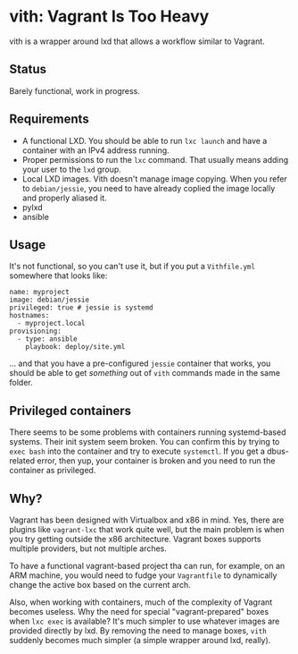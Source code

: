 # vith: Vagrant Is Too Heavy

vith is a wrapper around lxd that allows a workflow similar to Vagrant.

## Status

Barely functional, work in progress.

## Requirements

* A functional LXD. You should be able to run `lxc launch` and have a container with an IPv4
  address running.
* Proper permissions to run the `lxc` command. That usually means adding your user to the `lxd`
  group.
* Local LXD images. Vith doesn't manage image copying. When you refer to `debian/jessie`, you need
  to have already coplied the image locally and properly aliased it.
* pylxd
* ansible

## Usage

It's not functional, so you can't use it, but if you put a `Vithfile.yml` somewhere that looks
like:

```
name: myproject
image: debian/jessie
privileged: true # jessie is systemd
hostnames:
  - myproject.local
provisioning:
  - type: ansible
    playbook: deploy/site.yml
```

... and that you have a pre-configured `jessie` container that works, you should be able to get
*something* out of `vith` commands made in the same folder.

## Privileged containers

There seems to be some problems with containers running systemd-based systems. Their init system
seem broken. You can confirm this by trying to `exec bash` into the container and try to execute
`systemctl`. If you get a dbus-related error, then yup, your container is broken and you need to
run the container as privileged.

## Why?

Vagrant has been designed with Virtualbox and x86 in mind. Yes, there are plugins like
`vagrant-lxc` that work quite well, but the main problem is when you try getting outside the x86
architecture. Vagrant boxes supports multiple providers, but not multiple arches.

To have a functional vagrant-based project tha can run, for example, on an ARM machine, you would
need to fudge your `Vagrantfile` to dynamically change the active box based on the current arch.

Also, when working with containers, much of the complexity of Vagrant becomes useless. Why
the need for special "vagrant-prepared" boxes when `lxc exec` is available? It's much simpler to
use whatever images are provided directly by lxd. By removing the need to manage boxes, `vith`
suddenly becomes much simpler (a simple wrapper around lxd, really).
